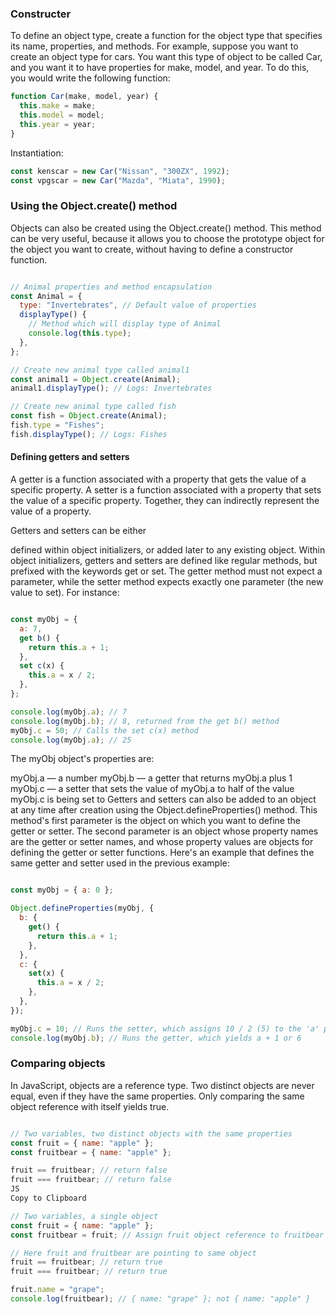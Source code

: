 ### Constructer

To define an object type, create a function for the object type that specifies its name, properties, and methods. For example, suppose you want to create an object type for cars. You want this type of object to be called Car, and you want it to have properties for make, model, and year. To do this, you would write the following function:

```js
function Car(make, model, year) {
  this.make = make;
  this.model = model;
  this.year = year;
}

```

Instantiation:

```js
const kenscar = new Car("Nissan", "300ZX", 1992);
const vpgscar = new Car("Mazda", "Miata", 1990);
```

### Using the Object.create() method
Objects can also be created using the Object.create() method. This method can be very useful, because it allows you to choose the prototype object for the object you want to create, without having to define a constructor function.

```js

// Animal properties and method encapsulation
const Animal = {
  type: "Invertebrates", // Default value of properties
  displayType() {
    // Method which will display type of Animal
    console.log(this.type);
  },
};

// Create new animal type called animal1
const animal1 = Object.create(Animal);
animal1.displayType(); // Logs: Invertebrates

// Create new animal type called fish
const fish = Object.create(Animal);
fish.type = "Fishes";
fish.displayType(); // Logs: Fishes

```

#### Defining getters and setters
A getter is a function associated with a property that gets the value of a specific property. A setter is a function associated with a property that sets the value of a specific property. Together, they can indirectly represent the value of a property.

Getters and setters can be either

defined within object initializers, or
added later to any existing object.
Within object initializers, getters and setters are defined like regular methods, but prefixed with the keywords get or set. The getter method must not expect a parameter, while the setter method expects exactly one parameter (the new value to set). For instance:

```js

const myObj = {
  a: 7,
  get b() {
    return this.a + 1;
  },
  set c(x) {
    this.a = x / 2;
  },
};

console.log(myObj.a); // 7
console.log(myObj.b); // 8, returned from the get b() method
myObj.c = 50; // Calls the set c(x) method
console.log(myObj.a); // 25

```
The myObj object's properties are:

myObj.a — a number
myObj.b — a getter that returns myObj.a plus 1
myObj.c — a setter that sets the value of myObj.a to half of the value myObj.c is being set to
Getters and setters can also be added to an object at any time after creation using the Object.defineProperties() method. This method's first parameter is the object on which you want to define the getter or setter. The second parameter is an object whose property names are the getter or setter names, and whose property values are objects for defining the getter or setter functions. Here's an example that defines the same getter and setter used in the previous example:

```js

const myObj = { a: 0 };

Object.defineProperties(myObj, {
  b: {
    get() {
      return this.a + 1;
    },
  },
  c: {
    set(x) {
      this.a = x / 2;
    },
  },
});

myObj.c = 10; // Runs the setter, which assigns 10 / 2 (5) to the 'a' property
console.log(myObj.b); // Runs the getter, which yields a + 1 or 6
```

### Comparing objects
In JavaScript, objects are a reference type. Two distinct objects are never equal, even if they have the same properties. Only comparing the same object reference with itself yields true.

```js

// Two variables, two distinct objects with the same properties
const fruit = { name: "apple" };
const fruitbear = { name: "apple" };

fruit == fruitbear; // return false
fruit === fruitbear; // return false
JS
Copy to Clipboard

// Two variables, a single object
const fruit = { name: "apple" };
const fruitbear = fruit; // Assign fruit object reference to fruitbear

// Here fruit and fruitbear are pointing to same object
fruit == fruitbear; // return true
fruit === fruitbear; // return true

fruit.name = "grape";
console.log(fruitbear); // { name: "grape" }; not { name: "apple" }

```
